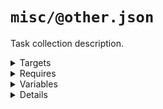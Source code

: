 # `misc/@other.json`

Task collection description.

<!---0--><details>
<!---0--><summary>Targets</summary>

```
project
└─ misc.txt
```

<!---0--></details>

<!---0--><details>
<!---0--><summary>Requires</summary>

- `dependency`

<!---0--></details>

<!---0--><details>
<!---0--><summary>Variables</summary>

- `variable`

<!---0--></details>

<!---0--><details>
<!---0--><summary>Details</summary>

## misc/task

_Updating `misc.txt` using `overwrite`._

- Some purpose.

<!---1--><details>
<!---1--><summary>Targets</summary>

```
project
└─ misc.txt
```

<!---1--></details>

<!---1--><details>
<!---1--><summary>Requires</summary>

- `dependency`

<!---1--></details>

<!---1--><details>
<!---1--><summary>Variables</summary>

- `variable`

<!---1--></details>

</details>

